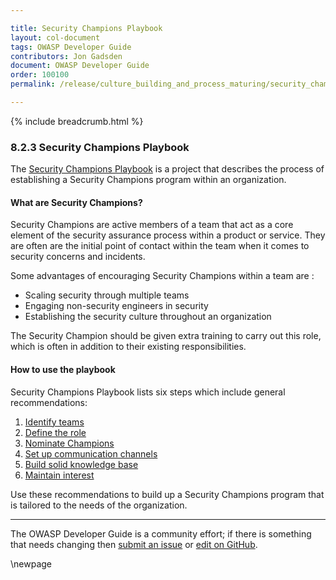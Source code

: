 ```yaml
---

title: Security Champions Playbook
layout: col-document
tags: OWASP Developer Guide
contributors: Jon Gadsden
document: OWASP Developer Guide
order: 100100
permalink: /release/culture_building_and_process_maturing/security_champions_playbook/

---
```


{% include breadcrumb.html %}

### 8.2.3 Security Champions Playbook

The [Security Champions Playbook][sec-champs] is a project that describes the process of establishing
a Security Champions program within an organization.

#### What are Security Champions?

Security Champions are active members of a team that act as a core element of the security assurance process
within a product or service.
They are often are the initial point of contact within the team when it comes to security concerns and incidents.

Some advantages of encouraging Security Champions within a team are :

* Scaling security through multiple teams
* Engaging non-security engineers in security
* Establishing the security culture throughout an organization

The Security Champion should be given extra training to carry out this role,
which is often in addition to their existing responsibilities.

#### How to use the playbook

Security Champions Playbook lists six steps which include general recommendations:

1. [Identify teams](https://github.com/c0rdis/security-champions-playbook/blob/master/Security%20Playbook/1.%20Identify%20teams.md)
2. [Define the role](https://github.com/c0rdis/security-champions-playbook/blob/master/Security%20Playbook/2.%20Define%20the%20role.md)
3. [Nominate Champions](https://github.com/c0rdis/security-champions-playbook/blob/master/Security%20Playbook/3.%20Nominate%20Champions.md)
4. [Set up communication channels](https://github.com/c0rdis/security-champions-playbook/blob/master/Security%20Playbook/4.%20Set%20up%20communication%20channels.md)
5. [Build solid knowledge base](https://github.com/c0rdis/security-champions-playbook/blob/master/Security%20Playbook/5.%20Build%20solid%20knowledge%20base.md)
6. [Maintain interest](https://github.com/c0rdis/security-champions-playbook/blob/master/Security%20Playbook/6.%20Maintain%20interest.md)

Use these recommendations to build up a Security Champions program that is tailored to the needs of the organization.

----

The OWASP Developer Guide is a community effort; if there is something that needs changing
then [submit an issue][issue1023] or [edit on GitHub][edit1023].

[issue1023]: https://github.com/OWASP/www-project-developer-guide/issues/new?labels=content&template=request.md&title=Update:%2010-culture-process/02-security-champions/03-security-champions-playbook
[edit1023]: https://github.com/OWASP/www-project-developer-guide/blob/main/draft/10-culture-process/02-security-champions/03-security-champions-playbook.md
[sec-champs]: https://github.com/c0rdis/security-champions-playbook

\newpage
